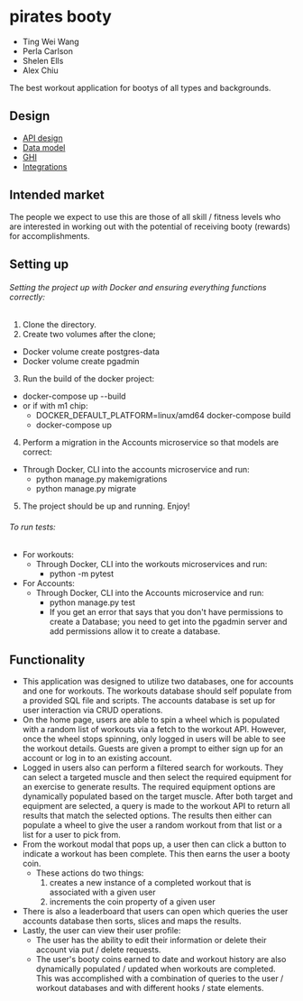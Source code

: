 # pirates booty

* Ting Wei Wang
* Perla Carlson
* Shelen Ells
* Alex Chiu

The best workout application for bootys of all types and backgrounds.
<!-- will revisit -->

## Design

* [API design](docs/apis.md)
* [Data model](docs/data-model.md)
* [GHI](docs/ghi.md)
* [Integrations](docs/integrations.md)

## Intended market
The people we expect to use this are those of all skill / fitness levels who are interested in working out with the potential of receiving booty (rewards) for accomplishments.
<!-- will revisit -->

## Setting up
###### Setting the project up with Docker and ensuring everything functions correctly:
1. Clone the directory.
2. Create two volumes after the clone;
  - Docker volume create postgres-data
  - Docker volume create pgadmin
3. Run the build of the docker project:
  - docker-compose up --build
  - or if with m1 chip: 
    - DOCKER_DEFAULT_PLATFORM=linux/amd64 docker-compose build 
    - docker-compose up
4. Perform a migration in the Accounts microservice so that models are correct:
  - Through Docker, CLI into the accounts microservice and run:
    - python manage.py makemigrations
    - python manage.py migrate
5. The project should be up and running. Enjoy!

###### To run tests:
- For workouts:
  - Through Docker, CLI into the workouts microservices and run:
    - python -m pytest
- For Accounts:
  - Through Docker, CLI into the Accounts microservice and run:
    - python manage.py test
    - If you get an error that says that you don't have permissions to create a Database; you need to get into the pgadmin server and add permissions allow it to create a database.

## Functionality
- This application was designed to utilize two databases, one for accounts and one for workouts. The workouts database should self populate from a provided SQL file and scripts. The accounts database is set up for user interaction via CRUD operations. 
- On the home page, users are able to spin a wheel which is populated with a random list of workouts via a fetch to the workout API. However, once the wheel stops spinning, only logged in users will be able to see the workout details. Guests are given a prompt to either sign up for an account or log in to an existing account.
- Logged in users also can perform a filtered search for workouts. They can select a targeted muscle and then select the required equipment for an exercise to generate results. The required equipment options are dynamically populated based on the target muscle. After both target and equipment are selected, a query is made to the workout API to return all results that match the selected options. The results then either can populate a wheel to give the user a random workout from that list or a list for a user to pick from.
- From the workout modal that pops up, a user then can click a button to indicate a workout has been complete. This then earns the user a booty coin.
  - These actions do two things:
    1. creates a new instance of a completed workout that is associated with a given user
    2. increments the coin property of a given user
- There is also a leaderboard that users can open which queries the user accounts database then sorts, slices and maps the results.
- Lastly, the user can view their user profile:
  - The user has the ability to edit their information or delete their account via put / delete requests.
  - The user's booty coins earned to date and workout history are also dynamically populated / updated when workouts are completed. This was accomplished with a combination of queries to the user / workout databases and with different hooks / state elements.